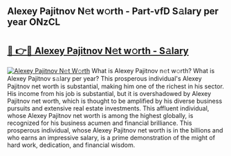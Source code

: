 ## Alexey Pajitnov N𝚎t w𝚘rth - Part-vfD S𝚊lary per year ONzCL

# <h2><a href="http://gc3d3h9.nevu.top/?p=Alexey+Pajitnov">🔗 👉🔴 Alexey Pajitnov N𝚎t w𝚘rth - S𝚊lary</a></h2>

[![Alexey Pajitnov N𝚎t W𝚘rth](https://i.imgur.com/Oavwk0R.jpeg)](http://gc3d3h9.nevu.top/?p=Alexey+Pajitnov)
What is Alexey Pajitnov n𝚎t w𝚘rth? What is Alexey Pajitnov s𝚊lary per year?
This prosperous individual's Alexey Pajitnov net worth is substantial, making him one of the richest in his sector. His income from his job is substantial, but it is overshadowed by Alexey Pajitnov net worth, which is thought to be amplified by his diverse business pursuits and extensive real estate investments. This affluent individual, whose Alexey Pajitnov net worth is among the highest globally, is recognized for his business acumen and financial brilliance. This prosperous individual, whose Alexey Pajitnov net worth is in the billions and who earns an impressive salary, is a prime demonstration of the might of hard work, dedication, and financial wisdom.
